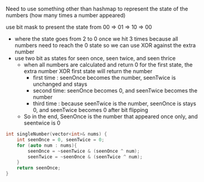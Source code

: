 Need to use something other than hashmap to represent the state of the numbers (how many times a number appeared)

use bit mask to present the state from  00 => 01 => 10 => 00
- where the state goes from 2 to 0 once we hit 3 times because all numbers need to reach the 0 state so we can use XOR against the extra number 
- use two bit as states for seen once, seen twice, and seen thrice
  - when all numbers are calculated and return 0 for the first state, the extra number XOR first state will return the number
    - first time : seenOnce becomes the number, seenTwice is unchanged and stays 
    - second time: seenOnce becomes 0, and seenTwice becomes the number
    - third time : because seenTwice is the number, seenOnce is stays 0, and seenTwice becomes 0 after bit flipping
  - So in the end, SeenOnce is the number that appeared once only, and seentwice is 0

```cpp
int singleNumber(vector<int>& nums) {
    int seenOnce = 0, seenTwice = 0;
    for (auto num : nums){
        seenOnce = ~seenTwice & (seenOnce ^ num);
        seenTwice = ~seenOnce & (seenTwice ^ num);
    }
    return seenOnce; 
}
```
